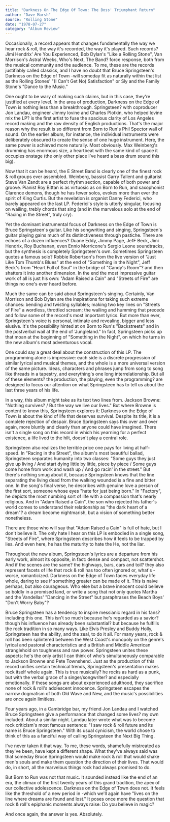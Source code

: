 ```yaml
---
title: "Darkness On The Edge Of Town: The Boss' Triumphant Return"
author: "Dave Marsh"
source: "Rolling Stone"
date: "1978-07-27"
category: "Album Review"
---
```


Occasionally, a record appears that changes fundamentally the way we hear rock & roll, the way it's recorded, the way it's played. Such records? Jimi Hendrix' Are You Experienced, Bob Dylan's "Like a Rolling Stone", Van Morrison's Astral Weeks, Who's Next, The Band? force response, both from the musical community and the audience. To me, these are the records justifiably called classics, and I have no doubt that Bruce Springsteen's Darkness on the Edge of Town -will someday fit as naturally within that list as the Rolling Stones' "(I Can't Get No) Satisfaction" or Sly and the Family Stone's "Dance to the Music."

One ought to be wary of making such claims, but in this case, they're justified at every level. In the area of production, Darkness on the Edge of Town is nothing less than a breakthrough. Springsteen? with coproducer Jon Landau, engineer Jimmy lovine and Charles Plotkin, who helped lovine mix the LP? is the first artist to fuse the spacious clarity of Los Angeles record making and the raw density of English productions. That's the major reason why the result is so different from Born to Run's Phil Spector wall of sound. On the earlier album, for instance, the individual instruments were deliberately obscured to create the sense of one huge instrument. Here, the same power is achieved more naturally. Most obviously. Max Weinberg's drumming has enormous size, a heartbeat with the same kind of space it occupies onstage (the only other place I've heard a bass drum sound this big).

Now that it can be heard, the E Street Band is clearly one of the finest rock & roll groups ever assembled. Weinberg, bassist Garry Tallent and guitarist Steve Van Zandt are a perfect rhythm section, capable of both power and groove. Pianist Roy Bittan is as virtuosic as on Born to Run, and saxophonist Clarence demons, though he has fewer solos, evokes more than ever the spirit of King Curtis. But the revelation is organist Danny Federici, who barely appeared on the last LP. Federici's style is utterly singular, focusing on wailing, trebly chords that sing (and in the marvelous solo at the end of "Racing in the Street", truly cry).

Yet the dominant instrumental focus of Darkness on the Edge of Town is Bruce Springsteen's guitar. Like his songwriting and singing, Springsteen's guitar playing gains much of its distinctiveness through pastiche. There are echoes of a dozen influences? Duane Eddy, Jimmy Page, JefF Beck, Jimi Hendrix, Roy Buchanan, even Ennio Morricone's Sergio Leone soundtracks, but the synthesis is completely Springsteen's own. Sometimes Springsteen quotes a famous solo? Robbie Robertson's from the live version of "Just Like Tom Thumb's Blues" at the end of "Something in the Night", Jeff Beck's from "Heart Full of Soul" in the bridge of "Candy's Room"? and then shatters it into another dimension. In the end the most impressive guitar work of all is just his own: "Adam Raised a Cain" and "Streets of Fire" are things no one's ever heard before.

Much the same can be said about Springsteen's singing. Certainly, Van Morrison and Bob Dylan are the inspirations for taking such extreme chances: bending and twisting syllables; making two key lines on "Streets of Fire" a wordless, throttled scream; the wailing and humming that precede and follow some of the record's most important lyrics. But more than ever, Springsteen's voice is personal, intimate and revealing, bigger and less elusive. It's the possibility hinted at on Born to Run's "Backstreets" and in the postverbal wail at the end of 'Jungleland." In fact, Springsteen picks up that moan at the beginning of "Something in the Night", on which he turns in the new album's most adventurous vocal.

One could say a great deal about the construction of this LP. The programming alone is impressive: each side is a discrete progression of similar lyrical and musical themes, and the whole is a more universal version of the same picture. Ideas, characters and phrases jump from song to song like threads in a tapestry, and everything's one long interrelationship. But all of these elements? the production, the playing, even the programming? are designed to focus our attention on what Springsteen has to tell us about the last three years of his life.

In a way, this album might take as its text two lines from. Jackson Browne: "Nothing survives? / But the way we live our lives." But where Browne is content to know this, Springsteen explores it: Darkness on the Edge of Town is about the kind of life that deserves survival. Despite its title, it is a complete rejection of despair. Bruce Springsteen says this over and over again, more bluntly and clearly than anyone could have imagined. There isn't a single song on this record in which his yearning for a perfect existence, a life lived to the hilt, doesn't play a central role.

Springsteen also realizes the terrible price one pays for living at half- speed. In "Racing in the Street", the album's most beautiful ballad, Springsteen separates humanity into two classes: "Some guys they just give up living / And start dying little by little, piece by piece / Some guys come home from work and wash up / And go racin' in the street." But there's nothing smug about it, because Springsteen knows that the line separating the living dead from the walking wounded is a fine and bitter one. In the song's final verse, he describes with genuine love a person of the first sort, someone whose eyes "hate for just being born." In "Factory", he depicts the most numbing sort of life with a compassion that's nearly religious. And in "Adam Raised a Cain", the son who rejected his father's world comes to understand their relationship as "the dark heart of a dream"? a dream become nightmarish, but a vision of something better nonetheless.

There are those who will say that "Adam Raised a Cain" is full of hate, but I don't believe it. The only hate I hear on this LP is embodied in a single song, "Streets of Fire", where Springsteen describes how it feels to be trapped by lies. And even here, he has the maturity to hate the He, not the liar.

Throughout the new album, Springsteen's lyrics are a departure from his early work, almost its opposite, in fact: dense and compact, not scattershot. And if the scenes are the same? the highways, bars, cars and toil? they also represent facets of life that rock & roll has too often ignored or, what's -worse, romanticized. Darkness on the Edge of Town faces everyday life whole, daring to see if something greater can be made of it. This is naive perhaps, but also courageous. Who else but a brave innocent could believe so boldly in a promised land, or write a song that not only quotes Martha and the Vandellas' "Dancing in the Street" but paraphrases the Beach Boys' "Don't Worry Baby"?

Bruce Springsteen has a tendency to inspire messianic regard in his fans? including this one. This isn't so much because he's regarded as a savior? though his influence has already been substantial? but because he fulfills the rock tradition in so many ways. Like Elvis Presley and Buddy Holly, Springsteen has the ability, and the zeal, to do it all. For many years, rock & roll has been splintered between the West Coast's monopoly on the genre's lyrical and pastoral characteristics and a British and Middle American stranglehold on toughness and raw power. Springsteen unites these aspects: he's the only artist I can think of who's simultaneously comparable to Jackson Browne and Pete Townshend. Just as the production of this record unifies certain technical trends, Springsteen's presentation makes rock itself whole again. This is true musically? he rocks as hard as a punk, but with the verbal grace of a singer/songwriter? and especially emotionally. If these songs are about experienced adulthood, they sacrifice none of rock & roll's adolescent innocence. Springsteen escapes the narrow dogmatism of both Old Wave and New, and the music's possibilities are once again limitless.

Four years ago, in a Cambridge bar, my friend Jon Landau and I watched Bruce Springsteen give a performance that changed some lives? my own included. About a similar night. Landau later wrote what was to become rock criticism's most famous sentence: "I saw rock & roll future and its name is Bruce Springsteen." With its usual cynicism, the world chose to think of this as a fanciful way of calling Springsteen the Next Big Thing.

I've never taken it that way. To me, these words, shamefully mistreated as they've been, have kept a different shape. What they've always said was that someday Bruce Springsteen would make rock & roll that would shake men's souls and make them question the direction of their lives. That would do, in short, all the marvelous things rock had always promised to do.

But Born to Run was not that music. It sounded instead like the end of an era, the climax of the first twenty years of this grand tradition, the apex of our collective adolescence. Darkness on the Edge of Town does not. It feels like the threshold of a new period in -which we'll again have "lives on the line where dreams are found and lost." It poses once more the question that rock & roll's epiphanic moments always raise: Do you believe in magic?

And once again, the answer is yes. Absolutely.
